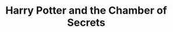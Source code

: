 ---
title: "Harry Potter and the Chamber of Secrets"
excerpt: "Harry, Ron, and Hermione return to Hogwarts for their second year, which proves to be more challenging than the last. The Chamber of Secrets has been opened and Harry must face up to claims that he is the heir of Salazar Slytherin. he discovers the properties of a mysterious diary, only to find himself trapped within the Chamber of Secrets itself."
cover_image: "images/films/CoS.png"
---